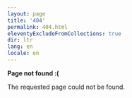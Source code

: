 ```yaml
---
layout: page
title: '404'
permalink: 404.html
eleventyExcludeFromCollections: true
dir: ltr
lang: en
locale: en
---
```


**Page not found :(**

The requested page could not be found.
